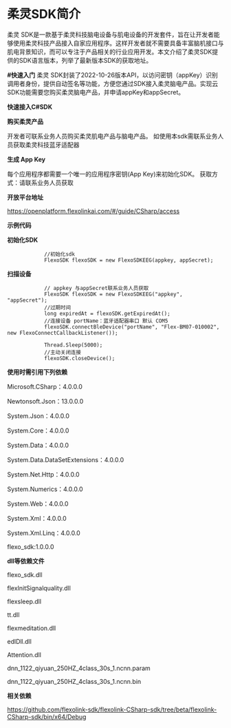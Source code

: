 
# **柔灵SDK简介**
柔灵 SDK是一款基于柔灵科技脑电设备与肌电设备的开发套件，旨在让开发者能够使用柔灵科技产品接入自家应用程序。这样开发者就不需要具备丰富脑机接口与肌电背景知识，而可以专注于产品相关的行业应用开发。本文介绍了柔灵SDK提供的SDK语言版本，列举了最新版本SDK的获取地址。

**#快速入门**
柔灵 SDK封装了2022-10-26版本API，以访问密钥（appKey）识别调用者身份，提供自动签名等功能，方便您通过SDK接入柔灵脑电产品。实现云SDK功能需要您购买柔灵脑电产品，并申请appKey和appSecret。


**快速接入C#SDK**

**购买柔灵产品**

开发者可联系业务人员购买柔灵肌电产品与脑电产品。
如使用本sdk需联系业务人员获取柔灵科技蓝牙适配器

**生成 App Key**

每个应用程序都需要一个唯一的应用程序密钥(App Key)来初始化SDK。
获取方式：请联系业务人员获取

**开放平台地址**

https://openplatform.flexolinkai.com/#/guide/CSharp/access


**示例代码**

**初始化SDK**

```
            //初始化sdk
            FlexoSDK flexoSDK = new FlexoSDKEEG(appkey, appSecret);
```

**扫描设备**



```
          	// appkey 与appSecret联系业务人员获取 
            FlexoSDK flexoSDK = new FlexoSDKEEG("appkey", "appSecret");
            //过期时间
            long expiredAt = flexoSDK.getExpiredAt();
            //连接设备 portName：蓝牙适配器串口 默认 COM5
            flexoSDK.connectBleDevice("portName", "Flex-BM07-010002", new FlexoConnectCallbackListener());

            Thread.Sleep(5000);
            //主动关闭连接
            flexoSDK.closeDevice();
 ```
**使用时需引用下列依赖**

Microsoft.CSharp：4.0.0.0

Newtonsoft.Json：13.0.0.0

System.Json：4.0.0.0

System.Core：4.0.0.0

System.Data：4.0.0.0

System.Data.DataSetExtensions：4.0.0.0

System.Net.Http：4.0.0.0

System.Numerics：4.0.0.0

System.Web：4.0.0.0

System.Xml：4.0.0.0

System.Xml.Linq：4.0.0.0

flexo_sdk:1.0.0.0

**dll等依赖文件**

flexo_sdk.dll

flexInitSignalquality.dll

flexsleep.dll

tt.dll

flexmeditation.dll

edlDll.dll

Attention.dll
 
dnn_1122_qiyuan_250HZ_4class_30s_1.ncnn.param

dnn_1122_qiyuan_250HZ_4class_30s_1.ncnn.bin

**相关依赖**

https://github.com/flexolink-sdk/flexolink-CSharp-sdk/tree/beta/flexolink-CSharp-sdk/bin/x64/Debug